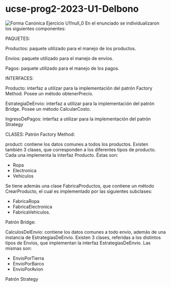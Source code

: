 # ucse-prog2-2023-U1-Delbono
![Forma Canónica Ejercicio  U1!null_0](https://github.com/MatiDelbono3/ucse-prog2-2023-U1-Delbono/assets/88385683/34530548-9ccf-4e05-9b43-88700807da56)
En el enunciado se individualizaron los siguientes componentes:

PAQUETES:

Productos: paquete utilizado para el manejo de los productos.

Envíos: paquete utilizado para el manejo de envíos.

Pagos: paquete utilizado para el manejo de los pagos.

INTERFACES:

Producto: interfaz a utilizar para la implementación del patrón Factory Method. Posee un método obtenerPrecio.

EstrategiaDeEnvio: interfaz a utilizar para la implementación del patrón Bridge. Posee un método CalcularCosto.

IngresoDePagos: interfaz a utilizar para la implementación del patrón Strategy

CLASES:
Patrón Factory Method:

product: contiene los datos comunes a todos los productos.
Existen también  3 clases, que corresponden a los diferentes tipos de producto. Cada una implementa la interfaz Producto. Éstas son:
- Ropa
- Electronica
- Vehiculos
  
Se tiene además una clase FabricaProductos, que contiene un método CrearProducto, el cual es implementado por las siguientes subclases:
- FabricaRopa
- FabricaElectronica
- FabricaVehiculos.

Patrón Bridge:

CalculosDelEnvio: contiene los datos comunes a todo envío, además de una instancia de EstrategiasDeEnvio.
Existen 3 clases, referidas a los distintos tipos de Envíos, que implementan la interfaz EstrategiasDeEnvio. Las mismas son:
- EnvioPorTierra
- EnvioPorBarco
- EnvioPorAvion
  
Patrón Strategy
